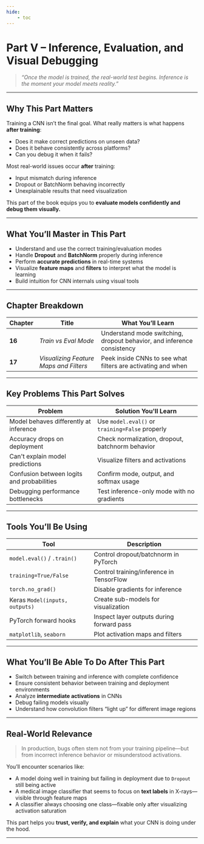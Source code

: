 ```yaml
---
hide:
    - toc
---
```


# Part V – Inference, Evaluation, and Visual Debugging

> *“Once the model is trained, the real-world test begins. Inference is the moment your model meets reality.”*

---

## Why This Part Matters

Training a CNN isn’t the final goal. What really matters is what happens **after training**:

* Does it make correct predictions on unseen data?
* Does it behave consistently across platforms?
* Can you debug it when it fails?

Most real-world issues occur **after** training:

* Input mismatch during inference
* Dropout or BatchNorm behaving incorrectly
* Unexplainable results that need visualization

This part of the book equips you to **evaluate models confidently and debug them visually.**

---

## What You’ll Master in This Part

* Understand and use the correct training/evaluation modes
* Handle **Dropout** and **BatchNorm** properly during inference
* Perform **accurate predictions** in real-time systems
* Visualize **feature maps** and **filters** to interpret what the model is learning
* Build intuition for CNN internals using visual tools

---

## Chapter Breakdown

| Chapter | Title                                  | What You’ll Learn                                                      |
| ------- | -------------------------------------- | ---------------------------------------------------------------------- |
| **16**  | *Train vs Eval Mode*                   | Understand mode switching, dropout behavior, and inference consistency |
| **17**  | *Visualizing Feature Maps and Filters* | Peek inside CNNs to see what filters are activating and when           |

---

## Key Problems This Part Solves

| Problem                                    | Solution You'll Learn                            |
| ------------------------------------------ | ------------------------------------------------ |
| Model behaves differently at inference     | Use `model.eval()` or `training=False` properly  |
| Accuracy drops on deployment               | Check normalization, dropout, batchnorm behavior |
| Can't explain model predictions            | Visualize filters and activations                |
| Confusion between logits and probabilities | Confirm mode, output, and softmax usage          |
| Debugging performance bottlenecks          | Test inference-only mode with no gradients       |

---

## Tools You’ll Be Using

| Tool                           | Description                               |
| ------------------------------ | ----------------------------------------- |
| `model.eval()` / `.train()`    | Control dropout/batchnorm in PyTorch      |
| `training=True/False`          | Control training/inference in TensorFlow  |
| `torch.no_grad()`              | Disable gradients for inference           |
| Keras `Model(inputs, outputs)` | Create sub-models for visualization       |
| PyTorch forward hooks          | Inspect layer outputs during forward pass |
| `matplotlib`, `seaborn`        | Plot activation maps and filters          |

---

## What You’ll Be Able To Do After This Part

* Switch between training and inference with complete confidence
* Ensure consistent behavior between training and deployment environments
* Analyze **intermediate activations** in CNNs
* Debug failing models visually
* Understand how convolution filters “light up” for different image regions

---

## Real-World Relevance

> In production, bugs often stem not from your training pipeline—but from incorrect inference behavior or misunderstood activations.

You’ll encounter scenarios like:

* A model doing well in training but failing in deployment due to `Dropout` still being active
* A medical image classifier that seems to focus on **text labels** in X-rays—visible through feature maps
* A classifier always choosing one class—fixable only after visualizing activation saturation

This part helps you **trust, verify, and explain** what your CNN is doing under the hood.

---
